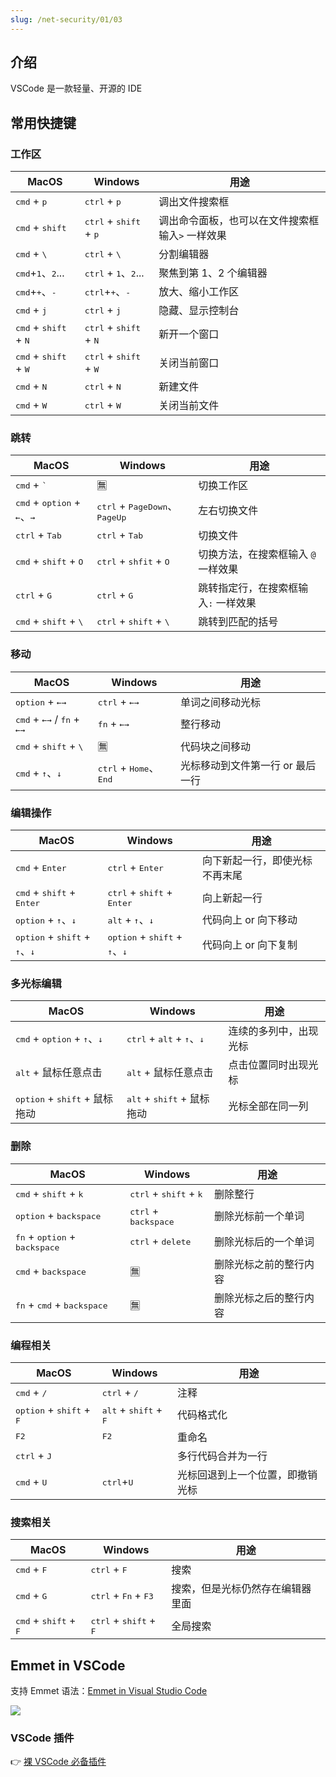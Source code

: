 ```yaml
---
slug: /net-security/01/03
---
```




## 介绍

VSCode 是一款轻量、开源的 IDE



## 常用快捷键

### 工作区

| MacOS                                            | Windows                                           | 用途                                             |
| ------------------------------------------------ | ------------------------------------------------- | ------------------------------------------------ |
| <kbd>cmd</kbd> + <kbd>p</kbd>                    | <kbd>ctrl</kbd> + <kbd>p</kbd>                    | 调出文件搜索框                                   |
| <kbd>cmd</kbd> + <kbd>shift</kbd>                | <kbd>ctrl</kbd> + <kbd>shift</kbd> + <kbd>p</kbd> | 调出命令面板，也可以在文件搜索框输入`>` 一样效果 |
| <kbd>cmd</kbd> + <kbd>\\</kbd>                   | <kbd>ctrl</kbd> + <kbd>\\</kbd>                   | 分割编辑器                                       |
| <kbd>cmd</kbd>+<kbd>1</kbd>、<kbd>2</kbd>...     | <kbd>ctrl</kbd> + <kbd>1</kbd>、<kbd>2</kbd>...   | 聚焦到第 1、2 个编辑器                           |
| <kbd>cmd</kbd>+<kbd>+</kbd>、<kbd>-</kbd>        | <kbd>ctrl</kbd>+<kbd>+</kbd>、<kbd>-</kbd>        | 放大、缩小工作区                                 |
| <kbd>cmd</kbd> + <kbd>j</kbd>                    | <kbd>ctrl</kbd> + <kbd>j</kbd>                    | 隐藏、显示控制台                                 |
| <kbd>cmd</kbd> + <kbd>shift</kbd> + <kbd>N</kbd> | <kbd>ctrl</kbd> + <kbd>shift</kbd> + <kbd>N</kbd> | 新开一个窗口                                     |
| <kbd>cmd</kbd> + <kbd>shift</kbd> + <kbd>W</kbd> | <kbd>ctrl</kbd> + <kbd>shift</kbd> + <kbd>W</kbd> | 关闭当前窗口                                     |
| <kbd>cmd</kbd> + <kbd>N</kbd>                    | <kbd>ctrl</kbd> + <kbd>N</kbd>                    | 新建文件                                         |
| <kbd>cmd</kbd> + <kbd>W</kbd>                    | <kbd>ctrl</kbd> + <kbd>W</kbd>                    | 关闭当前文件                                     |



### 跳转

| MacOS                                                        | Windows                                                  | 用途                                 |
| ------------------------------------------------------------ | -------------------------------------------------------- | ------------------------------------ |
| <kbd>cmd</kbd> + <kbd>`</kbd>                                | 🈚️                                                        | 切换工作区                           |
| <kbd>cmd</kbd> + <kbd>option</kbd> +  <kbd>←</kbd>、<kbd>→</kbd> | <kbd>ctrl</kbd> + <kbd>PageDown</kbd>、<kbd>PageUp</kbd> | 左右切换文件                         |
| <kbd>ctrl</kbd> + <kbd>Tab</kbd>                             | <kbd>ctrl</kbd> + <kbd>Tab</kbd>                         | 切换文件                             |
| <kbd>cmd</kbd> + <kbd>shift</kbd> + <kbd>O</kbd>             | <kbd>ctrl</kbd> + <kbd>shfit</kbd> + <kbd>O</kbd>        | 切换方法，在搜索框输入 `@` 一样效果  |
| <kbd>ctrl</kbd> + <kbd>G</kbd>                               | <kbd>ctrl</kbd> + <kbd>G</kbd>                           | 跳转指定行，在搜索框输入`:` 一样效果 |
| <kbd>cmd</kbd> + <kbd>shift</kbd> + <kbd>\\</kbd>            | <kbd>ctrl</kbd> + <kbd>shift</kbd> + <kbd>\\</kbd>       | 跳转到匹配的括号                     |



### 移动

| MacOS                                                        | Windows                                           | 用途                             |
| ------------------------------------------------------------ | ------------------------------------------------- | -------------------------------- |
| <kbd>option</kbd> + <kbd>←</kbd><kbd>→</kbd>                 | <kbd>ctrl</kbd> + <kbd>←</kbd><kbd>→</kbd>        | 单词之间移动光标                 |
| <kbd>cmd</kbd> + <kbd>←</kbd><kbd>→</kbd> / <kbd>fn</kbd> + <kbd>←</kbd><kbd>→</kbd> | <kbd>fn</kbd> + <kbd>←</kbd><kbd>→</kbd>          | 整行移动                         |
| <kbd>cmd</kbd> + <kbd>shift</kbd> + <kbd>\\</kbd>            | 🈚️                                                 | 代码块之间移动                   |
| <kbd>cmd</kbd> + <kbd>↑</kbd>、<kbd>↓</kbd>                  | <kbd>ctrl</kbd> + <kbd>Home</kbd>、<kbd>End</kbd> | 光标移动到文件第一行 or 最后一行 |

### 编辑操作

| MacOS                                                        | Windows                                                      | 用途                           |
| ------------------------------------------------------------ | ------------------------------------------------------------ | ------------------------------ |
| <kbd>cmd</kbd> + <kbd>Enter</kbd>                            | <kbd>ctrl</kbd> + <kbd>Enter</kbd>                           | 向下新起一行，即使光标不再末尾 |
| <kbd>cmd</kbd> + <kbd>shift</kbd> + <kbd>Enter</kbd>         | <kbd>ctrl</kbd> + <kbd>shift</kbd> + <kbd>Enter</kbd>        | 向上新起一行                   |
| <kbd>option</kbd> + <kbd>↑</kbd>、<kbd>↓</kbd>               | <kbd>alt</kbd> + <kbd>↑</kbd>、<kbd>↓</kbd>                  | 代码向上 or 向下移动           |
| <kbd>option</kbd> + <kbd>shift</kbd> + <kbd>↑</kbd>、<kbd>↓</kbd> | <kbd>option</kbd> + <kbd>shift</kbd> + <kbd>↑</kbd>、<kbd>↓</kbd> | 代码向上 or 向下复制           |

### 多光标编辑

| MacOS                                                        | Windows                                                      | 用途                   |
| ------------------------------------------------------------ | ------------------------------------------------------------ | ---------------------- |
| <kbd>cmd</kbd> + <kbd>option</kbd> + <kbd>↑</kbd>、<kbd>↓</kbd> | <kbd>ctrl</kbd> + <kbd>alt</kbd> + <kbd>↑</kbd>、<kbd>↓</kbd> | 连续的多列中，出现光标 |
| <kbd>alt</kbd> + 鼠标任意点击                                | <kbd>alt</kbd> + 鼠标任意点击                                | 点击位置同时出现光标   |
| <kbd>option</kbd> + <kbd>shift</kbd> + 鼠标拖动              | <kbd>alt</kbd> + <kbd>shift</kbd> + 鼠标拖动                 | 光标全部在同一列       |



### 删除

| MacOS                                                    | Windows                                           | 用途                   |
| -------------------------------------------------------- | ------------------------------------------------- | ---------------------- |
| <kbd>cmd</kbd> + <kbd>shift</kbd> + <kbd>k</kbd>         | <kbd>ctrl</kbd> + <kbd>shift</kbd> + <kbd>k</kbd> | 删除整行               |
| <kbd>option</kbd> + <kbd>backspace</kbd>                 | <kbd>ctrl</kbd> + <kbd>backspace</kbd>            | 删除光标前一个单词     |
| <kbd>fn</kbd> + <kbd>option</kbd> + <kbd>backspace</kbd> | <kbd>ctrl</kbd> + <kbd>delete</kbd>               | 删除光标后的一个单词   |
| <kbd>cmd</kbd> + <kbd>backspace</kbd>                    | 🈚️                                                 | 删除光标之前的整行内容 |
| <kbd>fn</kbd> + <kbd>cmd</kbd> + <kbd>backspace</kbd>    | 🈚️                                                 | 删除光标之后的整行内容 |



### 编程相关

| MacOS                                               | Windows                                          | 用途                             |
| --------------------------------------------------- | ------------------------------------------------ | -------------------------------- |
| <kbd>cmd</kbd> + <kbd>/</kbd>                       | <kbd>ctrl</kbd> + <kbd>/</kbd>                   | 注释                             |
| <kbd>option</kbd> + <kbd>shift</kbd> + <kbd>F</kbd> | <kbd>alt</kbd> + <kbd>shift</kbd> + <kbd>F</kbd> | 代码格式化                       |
| <kbd>F2</kbd>                                       | <kbd>F2</kbd>                                    | 重命名                           |
| <kbd>ctrl</kbd> + <kbd>J</kbd>                      |                                                  | 多行代码合并为一行               |
| <kbd>cmd</kbd> + <kbd>U</kbd>                       | <kbd>ctrl</kbd>+<kbd>U</kbd>                     | 光标回退到上一个位置，即撤销光标 |



### 搜索相关

| MacOS                                            | Windows                                           | 用途                             |
| ------------------------------------------------ | ------------------------------------------------- | -------------------------------- |
| <kbd>cmd</kbd> + <kbd>F</kbd>                    | <kbd>ctrl</kbd> + <kbd>F</kbd>                    | 搜索                             |
| <kbd>cmd</kbd> + <kbd>G</kbd>                    | <kbd>ctrl</kbd> + <kbd>Fn</kbd> + <kbd>F3</kbd>   | 搜索，但是光标仍然存在编辑器里面 |
| <kbd>cmd</kbd> + <kbd>shift</kbd> + <kbd>F</kbd> | <kbd>ctrl</kbd> + <kbd>shift</kbd> + <kbd>F</kbd> | 全局搜索                         |



## Emmet in VSCode

支持 Emmet 语法：[Emmet in Visual Studio Code](https://code.visualstudio.com/docs/editor/emmet)

![](https://code.visualstudio.com/assets/docs/editor/emmet/emmet.gif)

### VSCode 插件

👉 [裸 VSCode 必备插件](https://juejin.cn/post/7170655435542757390)







